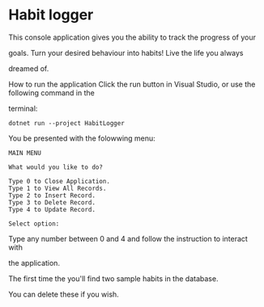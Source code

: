# Habit logger
This console application gives you the ability to track the progress of your 

goals. Turn your desired behaviour into habits! Live the life you always 

dreamed of.

How to run the application
Click the run button in Visual Studio, or use the following command in the 

terminal:

```text
dotnet run --project HabitLogger
```

You be presented with the folowwing menu:

```text
MAIN MENU

What would you like to do?

Type 0 to Close Application.
Type 1 to View All Records.
Type 2 to Insert Record.
Type 3 to Delete Record.
Type 4 to Update Record.

Select option: 
```

Type any number between 0 and 4 and follow the instruction to interact with 

the application.

The first time the you'll find two sample habits in the database. 

You can delete these if you wish.